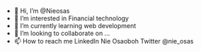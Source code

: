 - 👋 Hi, I’m @Nieosas
- 👀 I’m interested in Financial technology
- 🌱 I’m currently learning web development
- 💞️ I’m looking to collaborate on ...
- 📫 How to reach me 
LinkedIn Nie Osaoboh 
Twitter @nie_osas
<!---
Nieosas/Nieosas is a ✨ special ✨ repository because its `README.md` (this file) appears on your GitHub profile.
You can click the Preview link to take a look at your changes.
--->
